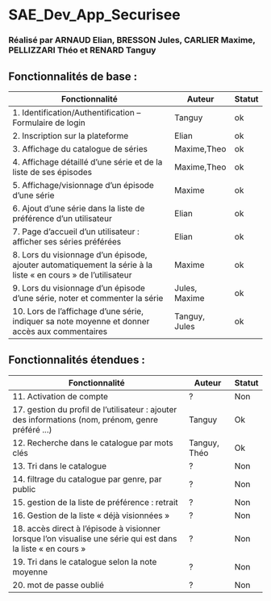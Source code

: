 # SAE_Dev_App_Securisee
### Réalisé par ARNAUD Elian, BRESSON Jules, CARLIER Maxime, PELLIZZARI Théo et RENARD Tanguy

## Fonctionnalités de base :
| Fonctionnalité                                                                                                | Auteur        | Statut |
|---------------------------------------------------------------------------------------------------------------|---------------|--------|
| 1. Identification/Authentification – Formulaire de login                                                      | Tanguy        | ok     |
| 2. Inscription sur la plateforme                                                                              | Elian         | ok     |
| 3. Affichage du catalogue de séries                                                                           | Maxime,Theo   | ok     |
| 4. Affichage détaillé d’une série et de la liste de ses épisodes                                              | Maxime,Theo   | ok     |
| 5. Affichage/visionnage d’un épisode d’une série                                                              | Maxime        | ok     |
| 6. Ajout d’une série dans la liste de préférence d’un utilisateur                                             | Elian         | ok     |
| 7. Page d’accueil d’un utilisateur : afficher ses séries préférées                                            | Elian         | ok     |
| 8. Lors du visionnage d’un épisode, ajouter automatiquement la série à la liste « en cours » de l’utilisateur | Maxime        | ok     |
| 9. Lors du visionnage d’un épisode d’une série, noter et commenter la série                                   | Jules, Maxime | ok     |
| 10. Lors de l’affichage d’une série, indiquer sa note moyenne et donner accès aux commentaires                | Tanguy, Jules | ok     |

## Fonctionnalités étendues :
| Fonctionnalité                                                                                               | Auteur       | Statut |
|--------------------------------------------------------------------------------------------------------------|--------------|--------|
| 11. Activation de compte                                                                                     | ?            | Non    |
| 17. gestion du profil de l’utilisateur : ajouter des informations (nom, prénom, genre préféré ...)           | Tanguy       | Ok     |
| 12. Recherche dans le catalogue par mots clés                                                                | Tanguy, Théo | Ok     |
| 13. Tri dans le catalogue                                                                                    | ?            | Non    |
| 14. filtrage du catalogue par genre, par public                                                              | ?            | Non    |
| 15. gestion de la liste de préférence : retrait                                                              | ?            | Non    |
| 16. Gestion de la liste « déjà visionnées »                                                                  | ?            | Non    |
| 18. accès direct à l’épisode à visionner lorsque l’on visualise une série qui est dans la liste « en cours » | ?            | Non    |
| 19. Tri dans le catalogue selon la note moyenne                                                              | ?            | Non    |
| 20. mot de passe oublié                                                                                      | ?            | Non    |
